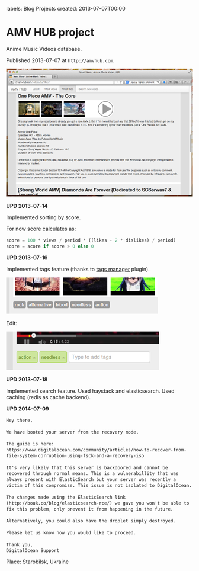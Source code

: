 labels: Blog
        Projects
created: 2013-07-07T00:00

# AMV HUB project

Anime Music Videos database.

Published 2013-07-07 at ```http://amvhub.com```.

![amvhub.com](amvhub.png)

**UPD 2013-07-14**

Implemented sorting by score.

For now score calculates as:
```python
score = 100 * views / period * ((likes - 2 * dislikes) / period)
score = score if score > 0 else 0
```

**UPD 2013-07-16**

Implemented tags feature (thanks to [tags manager](http://welldonethings.com/tags/manager) plugin).

![amvhub tags](amvhub_tags1.png)

Edit:

![amvhub tags edit](amvhub_tags2.png)

**UPD 2013-07-18**

Implemented search feature. Used haystack and elasticsearch.
Used caching (redis as cache backend).

**UPD 2014-07-09**

```text
Hey there,

We have booted your server from the recovery mode.

The guide is here: https://www.digitalocean.com/community/articles/how-to-recover-from-file-system-corruption-using-fsck-and-a-recovery-iso

It's very likely that this server is backdoored and cannot be recovered through normal means. This is a vulnerabillity that was always present with ElasticSearch but your server was recently a victim of this compromise. This issue is not isolated to DigitalOcean.

The changes made using the ElasticSearch link (http://bouk.co/blog/elasticsearch-rce/) we gave you won't be able to fix this problem, only prevent it from happening in the future.

Alternatively, you could also have the droplet simply destroyed.

Please let us know how you would like to proceed.

Thank you,
DigitalOcean Support
```

Place: Starobilsk, Ukraine
